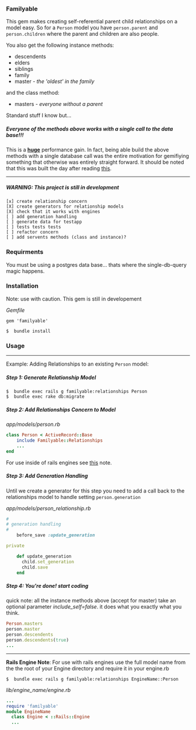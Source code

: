 ### Familyable

This gem makes creating self-referential parent child relationships on a model easy. So for a `Person` model you have `person.parent` and `person.children` where the parent and children are also people.

You also get the following instance methods:

* descendents
* elders
* siblings
* family    
* master  *- the 'oldest' in the family*

and the class method:

* masters *- everyone without a parent*

Standard stuff I know but...
##### Everyone of the methods above works with a single call to the data base!!!

This is a **[huge](https://github.com/brookisme/familyable-testapp)** performance gain.  In fact, being able build the above methods with a single database call was the entire motivation for gemifiying something that otherwise was entirely straight forward.  It should be noted that this was built the day after reading [this](http://hashrocket.com/blog/posts/recursive-sql-in-activerecord).

-----------------------------------------------------------

##### WARNING: This project is still in development
    [x] create relationship concern
    [X] create generators for relationship models
    [X] check that it works with engines
    [ ] add generation handling
    [ ] generate data for testapp
    [ ] tests tests tests
    [ ] refactor concern
    [ ] add servents methods (class and instance)?


### Requirments

You must be using a postgres data base... thats where the single-db-query magic happens.

### Installation

Note: use with caution. This gem is still in developement

*Gemfile*
```
gem 'familyable'
```
```
$  bundle install
```

### Usage

-----------------------------------------------------------

Example: Adding Relationships to an existing `Person` model:

##### Step 1: Generate Relationship Model

```
$  bundle exec rails g familyable:relationships Person
$  bundle exec rake db:migrate
```

##### Step 2: Add Relationships Concern to Model

_app/models/person.rb_
```ruby
class Person < ActiveRecord::Base
    include Familyable::Relationships
    ...
end
```

For use inside of rails engines see [this](#rails_engines) note.

##### Step 3: Add Generation Handling 

Until we create a generator for this step you need to add a call back to the relationships model to handle setting `person.generation`

_app/models/person\_relationship.rb_
```ruby
#
# generation handling 
#
    before_save :update_generation

private

    def update_generation
      child.set_generation
      child.save
    end
```

##### Step 4: You're done! start coding

quick note: all the instance methods above (accept for master) take an optional parameter *include\_self=false*.  it does what you exactly what you think.

```ruby
Person.masters
person.master
person.descendents
person.descendents(true)
...
```

-----------------------------------------------------------
<a name="rails_engines"></a>

**Rails Engine Note**: For use with rails engines use the full model name from the the root of your Engine directory and require it in your engine.rb

```
$  bundle exec rails g familyable:relationships EngineName::Person
```

*lib/engine_name/engine.rb*
```ruby
...
require 'familyable'
module EngineName
  class Engine < ::Rails::Engine
  ...
```
